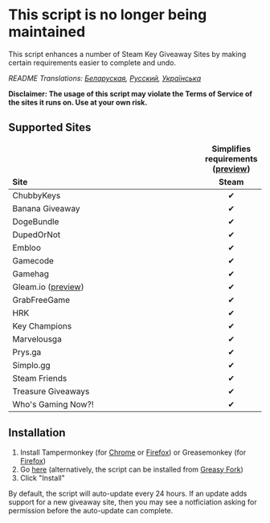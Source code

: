 # This script is no longer being maintained
This script enhances a number of Steam Key Giveaway Sites by making certain requirements easier to complete and undo.

*README Translations: [Беларуская](https://github.com/Citrinate/giveawayHelper/blob/master/README.by.md), [Русский](https://github.com/Citrinate/giveawayHelper/blob/master/README.ru.md), [Українська](https://github.com/Citrinate/giveawayHelper/blob/master/README.ua.md)*

**Disclaimer: The usage of this script may violate the Terms of Service of the sites it runs on. Use at your own risk.**

## Supported Sites
<table>
  <thead>
    <tr>
      <td rowspan="2" width="444px" valign="bottom"><strong>Site</strong></td>
      <td colspan="3" width="443px" align="center"><strong>Simplifies requirements (<a href="https://raw.githubusercontent.com/Citrinate/giveawayHelper/master/images/marvelous.png">preview</a>)</strong></td>
    </tr>
    <tr>
      <td align="center"><strong>Steam</strong></td>
    </tr>
  </thead>
  <tbody>
    <tr><td>ChubbyKeys</td><td align="center">✔</td></tr>
    <tr><td>Banana Giveaway</td><td align="center">✔</td></tr>
    <tr><td>DogeBundle</td><td align="center">✔</td></tr>
    <tr><td>DupedOrNot</td><td align="center">✔</td></tr>
    <tr><td>Embloo</td><td align="center">✔</td></tr>
    <tr><td>Gamecode</td><td align="center">✔</td></tr>
    <tr><td>Gamehag</td><td align="center">✔</td></tr>
    <tr><td>Gleam.io (<a href="https://raw.githubusercontent.com/Citrinate/giveawayHelper/master/images/gleam.png">preview</a>)</td><td align="center">✔</td></tr>
    <tr><td>GrabFreeGame</td><td align="center">✔</td></tr>
    <tr><td>HRK</td><td align="center">✔</td></tr>
    <tr><td>Key Champions</td><td align="center">✔</td></tr>
    <tr><td>Marvelousga</td><td align="center">✔</td></tr>
    <tr><td>Prys.ga</td><td align="center">✔</td></tr>
    <tr><td>Simplo.gg</td><td align="center">✔</td></tr>
    <tr><td>Steam Friends</td><td align="center">✔</td></tr>
    <tr><td>Treasure Giveaways</td><td align="center">✔</td></tr>
    <tr><td>Who's Gaming Now?!</td><td align="center">✔</td></tr>
  </tbody>
</table>

## Installation
1. Install Tampermonkey (for [Chrome](https://chrome.google.com/webstore/detail/tampermonkey/dhdgffkkebhmkfjojejmpbldmpobfkfo) or [Firefox](https://addons.mozilla.org/en-US/firefox/addon/tampermonkey/)) or Greasemonkey (for [Firefox](https://addons.mozilla.org/en-US/firefox/addon/greasemonkey/))
2. Go [here](https://raw.githubusercontent.com/Citrinate/giveawayHelper/master/giveawayHelper.user.js) (alternatively, the script can be installed from [Greasy Fork](https://greasyfork.org/en/scripts/34764-giveaway-helper))
3. Click "Install"

By default, the script will auto-update every 24 hours.  If an update adds support for a new giveaway site, then you may see a notficiation asking for permission before the auto-update can complete.
